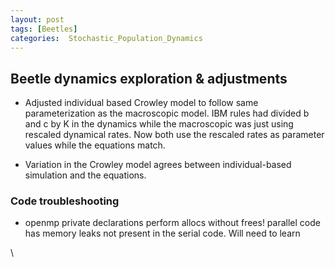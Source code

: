 ```yaml
---
layout: post
tags: [Beetles]
categories:  Stochastic_Population_Dynamics
---
```






 





Beetle dynamics exploration & adjustments
-----------------------------------------

-   Adjusted individual based Crowley model to follow same
    parameterization as the macroscopic model. IBM rules had divided b
    and c by K in the dynamics while the macroscopic was just using
    rescaled dynamical rates. Now both use the rescaled rates as
    parameter values while the equations match.

-   Variation in the Crowley model agrees between individual-based
    simulation and the equations.

### Code troubleshooting

-   openmp private declarations perform allocs without frees! parallel
    code has memory leaks not present in the serial code. Will need to
    learn

\

